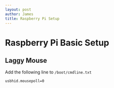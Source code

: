 ```yaml
---
layout: post
author: James
title: Raspberry Pi Setup
---
```

# Raspberry Pi Basic Setup

## Laggy Mouse

Add the following line to `/boot/cmdline.txt`
```
usbhid.mousepoll=0
```
